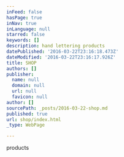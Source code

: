 ```yaml
---
inFeed: false
hasPage: true
inNav: true
inLanguage: null
starred: false
keywords: []
description: hand lettering products
datePublished: '2016-03-22T23:16:18.473Z'
dateModified: '2016-03-22T23:16:17.926Z'
title: SHOP
authors: []
publisher:
  name: null
  domain: null
  url: null
  favicon: null
author: []
sourcePath: _posts/2016-03-22-shop.md
published: true
url: shop/index.html
_type: WebPage

---
```

products